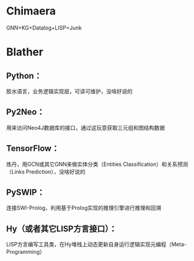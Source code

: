 # Chimaera
GNN+KG+Datalog+LISP=Junk

# Blather
## Python：
胶水语言，业务逻辑实现层，可读可维护，没啥好说的

## Py2Neo：
用来访问Neo4J数据库的接口，通过这玩意获取三元组和图结构数据

## TensorFlow：
炼丹，用GCN或其它GNN来做实体分类（Entities Classification）和关系预测（Links Prediction），没啥好说的

## PySWIP：
连接SWI-Prolog，利用基于Prolog实现的推理引擎进行推理和回溯

## Hy（或者其它LISP方言接口）：
LISP方言编写工具类，在Hy堆栈上动态更新自身运行逻辑实现元编程（Meta-Programming）
